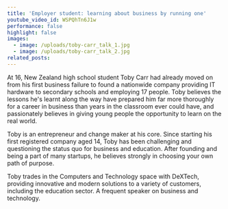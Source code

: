 ```yaml
---
title: 'Employer student: learning about business by running one'
youtube_video_id: WSPQhTn6J1w
performance: false
highlight: false
images:
  - image: /uploads/toby-carr_talk_1.jpg
  - image: /uploads/toby-carr_talk_2.jpg
related_posts:
---
```


At 16, New Zealand high school student Toby Carr had already moved on from his first business failure to found a nationwide company providing IT hardware to secondary schools and employing 17 people. Toby believes the lessons he's learnt along the way have prepared him far more thoroughly for a career in business than years in the classroom ever could have, and passionately believes in giving young people the opportunity to learn on the real world.

Toby is an entrepreneur and change maker at his core. Since starting his first registered company aged 14, Toby has been challenging and questioning the status quo for business and education. After founding and being a part of many startups, he believes strongly in choosing your own path of purpose.

Toby trades in the Computers and Technology space with DeXTech, providing innovative and modern solutions to a variety of customers, including the education sector. A frequent speaker on business and technology.